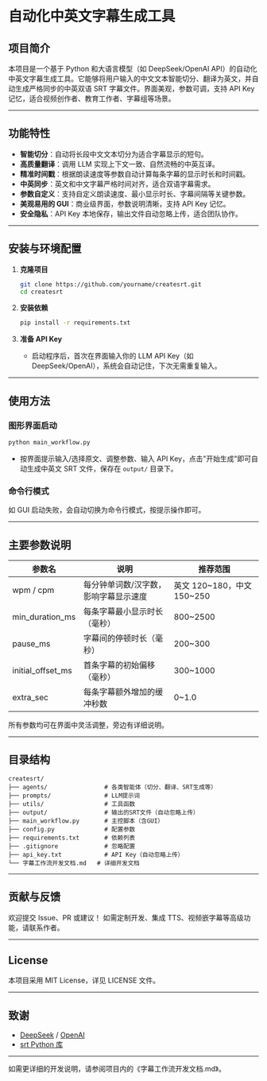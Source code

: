 # 自动化中英文字幕生成工具

## 项目简介

本项目是一个基于 Python 和大语言模型（如 DeepSeek/OpenAI API）的自动化中英文字幕生成工具。它能够将用户输入的中文文本智能切分、翻译为英文，并自动生成严格同步的中英双语 SRT 字幕文件。界面美观，参数可调，支持 API Key 记忆，适合视频创作者、教育工作者、字幕组等场景。

---

## 功能特性

- **智能切分**：自动将长段中文文本切分为适合字幕显示的短句。
- **高质量翻译**：调用 LLM 实现上下文一致、自然流畅的中英互译。
- **精准时间戳**：根据朗读速度等参数自动计算每条字幕的显示时长和时间戳。
- **中英同步**：英文和中文字幕严格时间对齐，适合双语字幕需求。
- **参数自定义**：支持自定义朗读速度、最小显示时长、字幕间隔等关键参数。
- **美观易用的 GUI**：商业级界面，参数说明清晰，支持 API Key 记忆。
- **安全隐私**：API Key 本地保存，输出文件自动忽略上传，适合团队协作。

---

## 安装与环境配置

1. **克隆项目**
   ```bash
   git clone https://github.com/yourname/createsrt.git
   cd createsrt
   ```

2. **安装依赖**
   ```bash
   pip install -r requirements.txt
   ```

3. **准备 API Key**
   - 启动程序后，首次在界面输入你的 LLM API Key（如 DeepSeek/OpenAI），系统会自动记住，下次无需重复输入。

---

## 使用方法

### 图形界面启动

```bash
python main_workflow.py
```

- 按界面提示输入/选择原文、调整参数、输入 API Key，点击"开始生成"即可自动生成中英文 SRT 文件，保存在 `output/` 目录下。

### 命令行模式

如 GUI 启动失败，会自动切换为命令行模式，按提示操作即可。

---

## 主要参数说明

| 参数名                | 说明                                   | 推荐范围         |
|----------------------|----------------------------------------|------------------|
| wpm / cpm            | 每分钟单词数/汉字数，影响字幕显示速度   | 英文 120~180，中文 150~250 |
| min_duration_ms      | 每条字幕最小显示时长（毫秒）            | 800~2500         |
| pause_ms             | 字幕间的停顿时长（毫秒）                | 200~300          |
| initial_offset_ms    | 首条字幕的初始偏移（毫秒）              | 300~1000         |
| extra_sec            | 每条字幕额外增加的缓冲秒数              | 0~1.0            |

所有参数均可在界面中灵活调整，旁边有详细说明。

---

## 目录结构

```
createsrt/
├── agents/                # 各类智能体（切分、翻译、SRT生成等）
├── prompts/               # LLM提示词
├── utils/                 # 工具函数
├── output/                # 输出的SRT文件（自动忽略上传）
├── main_workflow.py       # 主控脚本（含GUI）
├── config.py              # 配置参数
├── requirements.txt       # 依赖列表
├── .gitignore             # 忽略配置
├── api_key.txt            # API Key（自动忽略上传）
└── 字幕工作流开发文档.md   # 详细开发文档
```

---

## 贡献与反馈

欢迎提交 Issue、PR 或建议！
如需定制开发、集成 TTS、视频嵌字幕等高级功能，请联系作者。

---

## License

本项目采用 MIT License，详见 LICENSE 文件。

---

## 致谢

- [DeepSeek](https://deepseek.com/) / [OpenAI](https://openai.com/)
- [srt Python 库](https://github.com/cdown/srt)

---

如需更详细的开发说明，请参阅项目内的《字幕工作流开发文档.md》。 